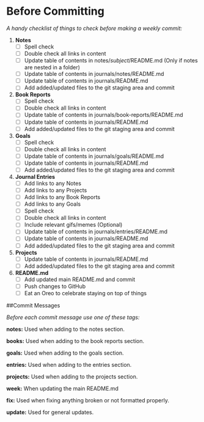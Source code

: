 # Before Committing

*A handy checklist of things to check before making a weekly commit:*

1. **Notes**
	- [ ] Spell check
	- [ ] Double check all links in content
	- [ ] Update table of contents in notes/*subject*/README.md (Only if notes are nested in a folder)
	- [ ] Update table of contents in journals/notes/README.md
	- [ ] Update table of contents in journals/README.md
	- [ ] Add added/updated files to the git staging area and commit
1. **Book Reports**
	- [ ] Spell check
	- [ ] Double check all links in content
	- [ ] Update table of contents in journals/book-reports/README.md
	- [ ] Update table of contents in journals/README.md
	- [ ] Add added/updated files to the git staging area and commit
1. **Goals**
	- [ ] Spell check
	- [ ] Double check all links in content
	- [ ] Update table of contents in journals/goals/README.md
	- [ ] Update table of contents in journals/README.md
	- [ ] Add added/updated files to the git staging area and commit
1. **Journal Entries**
	- [ ] Add links to any Notes
	- [ ] Add links to any Projects
	- [ ] Add links to any Book Reports
	- [ ] Add links to any Goals
	- [ ] Spell check
	- [ ] Double check all links in content
	- [ ] Include relevant gifs/memes (Optional)
	- [ ] Update table of contents in journals/entries/README.md
	- [ ] Update table of contents in journals/README.md
	- [ ] Add added/updated files to the git staging area and commit
1. **Projects**
	- [ ] Update table of contents in journals/README.md
	- [ ] Add added/updated files to the git staging area and commit
1. **README.md**
	- [ ] Add updated main README.md and commit
	- [ ] Push changes to GitHub
	- [ ] Eat an Oreo to celebrate staying on top of things

##Commit Messages

*Before each commit message use one of these tags:*

**notes:** Used when adding to the notes section.

**books:** Used when adding to the book reports section.

**goals:** Used when adding to the goals section.

**entries:** Used when adding to the entries section.

**projects:** Used when adding to the projects section.

**week:** When updating the main README.md

**fix:** Used when fixing anything broken or not formatted properly.

**update:** Used for general updates.